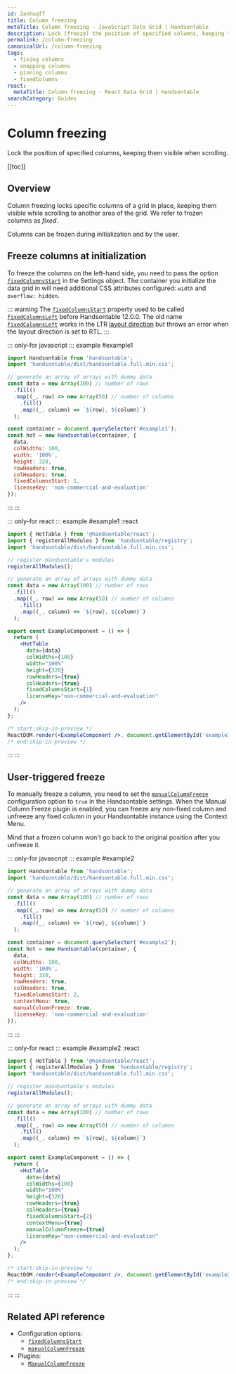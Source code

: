 ```yaml
---
id: 2anhuqf7
title: Column freezing
metaTitle: Column freezing - JavaScript Data Grid | Handsontable
description: Lock (freeze) the position of specified columns, keeping them visible while scrolling to another area of the grid.
permalink: /column-freezing
canonicalUrl: /column-freezing
tags:
  - fixing columns
  - snapping columns
  - pinning columns
  - fixedColumns
react:
  metaTitle: Column freezing - React Data Grid | Handsontable
searchCategory: Guides
---
```


# Column freezing

Lock the position of specified columns, keeping them visible when scrolling.

[[toc]]

## Overview

Column freezing locks specific columns of a grid in place, keeping them visible while scrolling to another area of the grid. We refer to frozen columns as *fixed*.

Columns can be frozen during initialization and by the user.

## Freeze columns at initialization

To freeze the columns on the left-hand side, you need to pass the option [`fixedColumnsStart`](@/api/options.md#fixedcolumnstart) in the Settings object. The container you initialize the data grid in will need additional CSS attributes configured: `width` and `overflow: hidden`.

::: warning
The [`fixedColumnsStart`](@/api/options.md#fixedcolumnstart) property used to be called [`fixedColumnsLeft`](@/api/options.md#fixedcolumnleft) before Handsontable 12.0.0. The old name [`fixedColumnsLeft`](@/api/options.md#fixedcolumnleft) works in the LTR [layout direction](@/guides/internationalization/layout-direction.md) but throws an error when the layout direction is set to RTL.
:::

::: only-for javascript
::: example #example1
```js
import Handsontable from 'handsontable';
import 'handsontable/dist/handsontable.full.min.css';

// generate an array of arrays with dummy data
const data = new Array(100) // number of rows
  .fill()
  .map((_, row) => new Array(50) // number of columns
    .fill()
    .map((_, column) => `${row}, ${column}`)
  );

const container = document.querySelector('#example1');
const hot = new Handsontable(container, {
  data,
  colWidths: 100,
  width: '100%',
  height: 320,
  rowHeaders: true,
  colHeaders: true,
  fixedColumnsStart: 1,
  licenseKey: 'non-commercial-and-evaluation'
});
```
:::
:::

::: only-for react
::: example #example1 :react
```jsx
import { HotTable } from '@handsontable/react';
import { registerAllModules } from 'handsontable/registry';
import 'handsontable/dist/handsontable.full.min.css';

// register Handsontable's modules
registerAllModules();

// generate an array of arrays with dummy data
const data = new Array(100) // number of rows
  .fill()
  .map((_, row) => new Array(50) // number of columns
    .fill()
    .map((_, column) => `${row}, ${column}`)
  );

export const ExampleComponent = () => {
  return (
    <HotTable
      data={data}
      colWidths={100}
      width="100%"
      height={320}
      rowHeaders={true}
      colHeaders={true}
      fixedColumnsStart={1}
      licenseKey="non-commercial-and-evaluation"
    />
  );
};

/* start:skip-in-preview */
ReactDOM.render(<ExampleComponent />, document.getElementById('example1'));
/* end:skip-in-preview */
```
:::
:::


## User-triggered freeze

To manually freeze a column, you need to set the [`manualColumnFreeze`](@/api/options.md#manualcolumnfreeze) configuration option to `true` in the Handsontable settings. When the Manual Column Freeze plugin is enabled, you can freeze any non-fixed column and unfreeze any fixed column in your Handsontable instance using the Context Menu.

Mind that a frozen column won't go back to the original position after you unfreeze it.

::: only-for javascript
::: example #example2
```js
import Handsontable from 'handsontable';
import 'handsontable/dist/handsontable.full.min.css';

// generate an array of arrays with dummy data
const data = new Array(100) // number of rows
  .fill()
  .map((_, row) => new Array(50) // number of columns
    .fill()
    .map((_, column) => `${row}, ${column}`)
  );

const container = document.querySelector('#example2');
const hot = new Handsontable(container, {
  data,
  colWidths: 100,
  width: '100%',
  height: 320,
  rowHeaders: true,
  colHeaders: true,
  fixedColumnsStart: 2,
  contextMenu: true,
  manualColumnFreeze: true,
  licenseKey: 'non-commercial-and-evaluation'
});
```
:::
:::

::: only-for react
::: example #example2 :react
```jsx
import { HotTable } from '@handsontable/react';
import { registerAllModules } from 'handsontable/registry';
import 'handsontable/dist/handsontable.full.min.css';

// register Handsontable's modules
registerAllModules();

// generate an array of arrays with dummy data
const data = new Array(100) // number of rows
  .fill()
  .map((_, row) => new Array(50) // number of columns
    .fill()
    .map((_, column) => `${row}, ${column}`)
  );

export const ExampleComponent = () => {
  return (
    <HotTable
      data={data}
      colWidths={100}
      width="100%"
      height={320}
      rowHeaders={true}
      colHeaders={true}
      fixedColumnsStart={2}
      contextMenu={true}
      manualColumnFreeze={true}
      licenseKey="non-commercial-and-evaluation"
    />
  );
};

/* start:skip-in-preview */
ReactDOM.render(<ExampleComponent />, document.getElementById('example2'));
/* end:skip-in-preview */
```
:::
:::


## Related API reference

- Configuration options:
  - [`fixedColumnsStart`](@/api/options.md#fixedcolumnsstart)
  - [`manualColumnFreeze`](@/api/options.md#manualcolumnfreeze)
- Plugins:
  - [`ManualColumnFreeze`](@/api/manualColumnFreeze.md)
